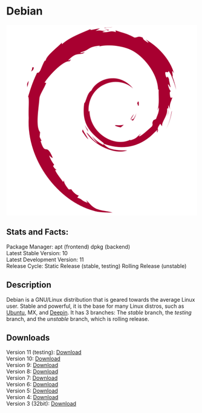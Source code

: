# Debian

![](icons/debi.png)

## Stats and Facts:
Package Manager: apt (frontend) dpkg (backend)<br>
Latest Stable Version: 10<br>
Latest Development Version: 11<br>
Release Cycle: Static Release (stable, testing) Rolling Release (unstable)<br>

## Description
Debian is a GNU/Linux distribution that is geared towards the average Linux user. Stable and powerful, it is the base for many Linux distros, such as [Ubuntu](ubuntu.md), MX, and [Deepin](deepin.md). It has 3 branches: The *stable* branch, the *testing* branch, and the *unstable* branch, which is rolling release.

## Downloads
Version 11 (testing): [Download](https://cdimage.debian.org/cdimage/weekly-builds/amd64/iso-cd/debian-testing-amd64-netinst.iso)<br>
Version 10: [Download](https://cdimage.debian.org/debian-cd/current/amd64/iso-cd/debian-10.9.0-amd64-netinst.iso)<br>
Version 9: [Download](https://cdimage.debian.org/cdimage/archive/9.13.0/amd64/iso-cd/debian-9.13.0-amd64-netinst.iso)<br>
Version 8: [Download](https://cdimage.debian.org/cdimage/archive/8.11.0/amd64/iso-cd/debian-8.11.0-amd64-netinst.iso)<br>
Version 7: [Download](https://cdimage.debian.org/cdimage/archive/7.11.0/amd64/iso-cd/debian-7.11.0-amd64-netinst.iso)<br>
Version 6: [Download](https://cdimage.debian.org/cdimage/archive/6.0.10/amd64/iso-cd/debian-6.0.10-amd64-netinst.iso)<br>
Version 5: [Download](https://cdimage.debian.org/cdimage/archive/5.0.10/amd64/iso-cd/debian-5010-amd64-netinst.iso)<br>
Version 4: [Download](https://cdimage.debian.org/cdimage/archive/4.0_r9/amd64/iso-cd/debian-40r9-amd64-netinst.iso)<br>
Version 3 (32bit): [Download](https://cdimage.debian.org/cdimage/archive/3.1_r8/i386/iso-cd/debian-31r8-i386-netinst.iso)
